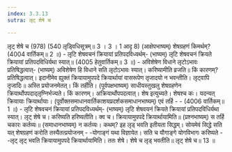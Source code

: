```yaml
---
index: 3.3.13
sutra: लृट् शेषे च

---
```

लृट् शेषे च (978) (540 लृड्विधिसूत्रम्॥ 3 । 3 । 1 आदृ 8) (आक्षेपभाष्यम्) शेषग्रहणं किमर्थम्? (4004 वार्तिकम्॥ 2 ॥) - लृटि शेषवचनं क्रियायां प्रतिपदविध्यर्थम्- (भाष्यम्) लृटि शेषवचनं क्रियते क्रियायां प्रतिपदविधिर्यथा स्यात्॥ (4005 हेतुवार्तिकम्॥ 3 ॥) - अविशेषेण विधाने लृटोऽभावः प्रतिषिद्धत्वात्- (भाष्यम्) अविशेषेण हि विधाने सति लृटोऽभावः स्यात्। करिष्यामीति व्रजति॥ किं कारणम्? प्रतिषिद्धत्वात्। इदानीमेव ह्युक्तं क्रियायामुपपदे क्रियार्थायां वासरूपेण तृजादयो न भवन्तीति। लृट्वापि तृजादिः॥ अस्ति प्रयोजनमेतत्। किं तर्हीति। (पूर्वपक्षभाष्यम्) साधीयस्तुखलु शेषग्रहणेन क्रियार्थोपपदाद्लृण्निर्भज्यते। किं कारणम्। अक्रियार्थोपपदत्वात्। शेष इत्युच्यते। शेषश्च कः। यदन्यत् क्रियायाः क्रियार्थायाः। (पूर्वोक्तसमाधानवार्तिकाशयप्रदर्शकसमाधानभाष्यम्) एवं तर्हि - - (4006 वार्तिकम्॥ 1 ॥) - लृटि शेषवचनं क्रियायां प्रतिपदविध्यर्थम्- (भाष्यम्) लृटि शेषवयनं क्रियते क्रियायां प्रतिपदविधिर्यथा स्यात्। लृट् शेषे च। करिष्यति हरिष्यतीति। क्व च। क्रियायामुपपदे क्रियार्थायामिति॥ (प्रश्नभाष्यम्) स तर्हि चकारः कर्तव्यः॥ (समाधानभाष्यम्) न कर्तव्यः। कथम्? इह लृड् भवति इतीयता सिद्धम्। सोयमेवं सिद्धे सति यत् शेषग्रहणं करोति तस्यैतत्प्रयोजनम् - -योगाङ्गं यथा विज्ञायेत। सति च यौगाङ्गे योगविभागः करिष्यते - -लृट् लृट् भवति क्रियायामुपपदे क्रियार्थायामिति। ततः शेषे। शेषे च लृड् भवतीति॥ लृट् शेषे च॥ 13 ॥